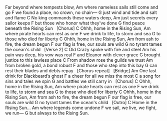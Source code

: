 Far beyond where tempests blow,
Am
where nameless sails still come and go
F
we found a place, no crown, no chain—
G
just wind and tide and salt and flame
C
No king commands these waters deep,
Am
just secrets every sailor keeps
F
but those who honor what they've done
G
find peace beneath the Rising Sun
 
[Chorus]
C
Ohhh, home in the Rising Sun,
Am
where pirate hearts can rest as one
F
we drink to life, to storm and sea
G
to those who died for liberty
C
Ohhh, home in the Rising Sun,
Am
from ash to fire, the dream begun
F
our flag is free, our souls are wild
G
no tyrant tames the ocean's child
 
[Verse 2]
C
Old Crazy spoke with fire and steel
Am
his pain was deep, his vow was real
F
and Eleanor with clever grace
G
brought justice to this lawless place
C
From shadow rose the guilds we trust
Am
from broken gold, a bond robust
F
and those who step into this bay
G
can rest their blades and debts repay
 
[Chorus repeat]
 
[Bridge]
Am
One last drink for Blackbeard’s ghost
F
a cheer for all we miss the most
C
a song for sins and tales we spin
G
and battles we still carry in
 
[Chorus]
C
Ohhh, home in the Rising Sun,
Am
where pirate hearts can rest as one
F
we drink to life, to storm and sea
G
to those who died for liberty
C
Ohhh, home in the Rising Sun,
Am
from ash to fire, the dream begun
F
our flag is free, our souls are wild
G
no tyrant tames the ocean's child
 
[Outro]
C
Home in the Rising Sun...
Am
where legends come undone
F
we sail, we live, we fight, we run—
G
but always to the Rising Sun.
